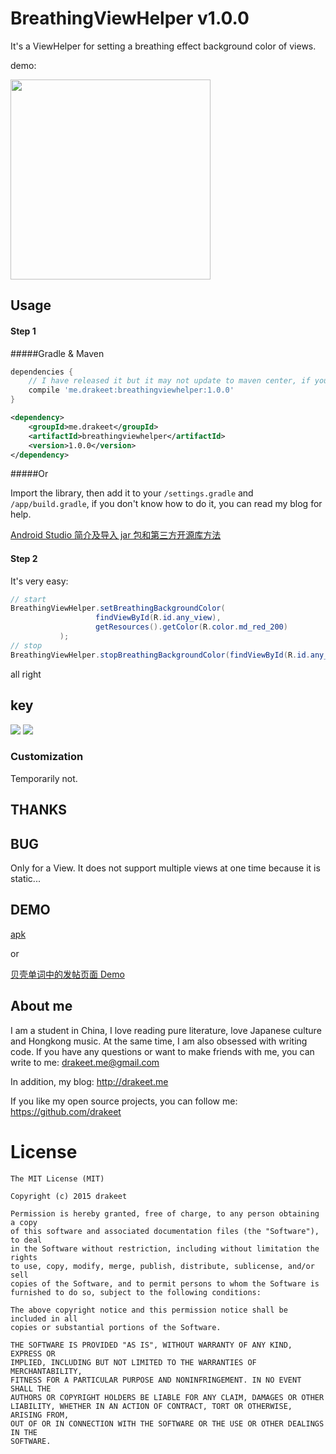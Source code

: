 # BreathingViewHelper v1.0.0

It's a ViewHelper for setting a breathing effect background color of views.

demo:

<a href="http://weibo.com/2263023493/Cmg2jze68?type=comment" target=_blank><img src="demo.png" height=320 width=320 border=0 TWFFAN="done"></img></a>

## Usage
#### Step 1
#####Gradle & Maven
```groovy
dependencies {
    // I have released it but it may not update to maven center, if your maven can not find it, wait a moment please.
    compile 'me.drakeet:breathingviewhelper:1.0.0'
}
```

```xml
<dependency>
    <groupId>me.drakeet</groupId>
    <artifactId>breathingviewhelper</artifactId>
    <version>1.0.0</version>
</dependency>
```


#####Or

Import the library, then add it to your `/settings.gradle` and `/app/build.gradle`, if you don't know how to do it, you can read my blog for help.

[Android Studio 简介及导入 jar 包和第三方开源库方法](http://drakeet.me/android-studio)

#### Step 2

It's very easy:

```java
// start
BreathingViewHelper.setBreathingBackgroundColor(
                   findViewById(R.id.any_view),
                   getResources().getColor(R.color.md_red_200)
           );
// stop
BreathingViewHelper.stopBreathingBackgroundColor(findViewById(R.id.any_view));
```

all right

## key

<img src="img/s1.png"/>

<img src="img/s2.png"/>

### Customization

Temporarily not.

## THANKS


## BUG

Only for a View. It does not support multiple views at one time because it is static...

## DEMO

[apk](/sample/sample-debug.apk)

or

[贝壳单词中的发帖页面 Demo](http://www.beikedanci.com)

## About me

I am a student in China, I love reading pure literature, love Japanese culture and Hongkong music. At the same time, I am also obsessed with writing code. If you have any questions or want to make friends with me, you can write to me: drakeet.me@gmail.com

In addition, my blog: http://drakeet.me

If you like my open source projects, you can follow me: https://github.com/drakeet

License
============

    The MIT License (MIT)

    Copyright (c) 2015 drakeet

    Permission is hereby granted, free of charge, to any person obtaining a copy
    of this software and associated documentation files (the "Software"), to deal
    in the Software without restriction, including without limitation the rights
    to use, copy, modify, merge, publish, distribute, sublicense, and/or sell
    copies of the Software, and to permit persons to whom the Software is
    furnished to do so, subject to the following conditions:

    The above copyright notice and this permission notice shall be included in all
    copies or substantial portions of the Software.

    THE SOFTWARE IS PROVIDED "AS IS", WITHOUT WARRANTY OF ANY KIND, EXPRESS OR
    IMPLIED, INCLUDING BUT NOT LIMITED TO THE WARRANTIES OF MERCHANTABILITY,
    FITNESS FOR A PARTICULAR PURPOSE AND NONINFRINGEMENT. IN NO EVENT SHALL THE
    AUTHORS OR COPYRIGHT HOLDERS BE LIABLE FOR ANY CLAIM, DAMAGES OR OTHER
    LIABILITY, WHETHER IN AN ACTION OF CONTRACT, TORT OR OTHERWISE, ARISING FROM,
    OUT OF OR IN CONNECTION WITH THE SOFTWARE OR THE USE OR OTHER DEALINGS IN THE
    SOFTWARE.
